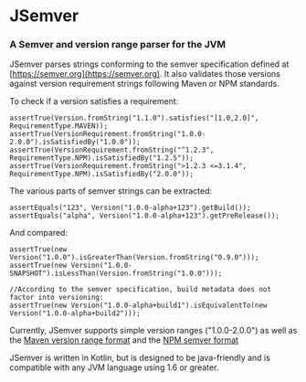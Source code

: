 # JSemver
### A Semver and version range parser for the JVM

JSemver parses strings conforming to the semver specification defined at [https://semver.org](https://semver.org).
It also validates those versions against version requirement strings following Maven or NPM standards.

To check if a version satisfies a requirement:
```
assertTrue(Version.fromString("1.1.0").satisfies("[1.0,2.0]", RequirementType.MAVEN));
assertTrue(VersionRequirement.fromString("1.0.0-2.0.0").isSatisfiedBy("1.0.0"));
assertTrue(VersionRequirement.fromString("^1.2.3", RequirementType.NPM).isSatisfiedBy("1.2.5"));
assertTrue(VersionRequirement.fromString(">1.2.3 <=3.1.4", RequirementType.NPM).isSatisfiedBy("2.0.0"));
```

The various parts of semver strings can be extracted:
```
assertEquals("123", Version("1.0.0-alpha+123").getBuild());
assertEquals("alpha", Version("1.0.0-alpha+123").getPreRelease());
```

And compared:
```
assertTrue(new Version("1.0.0").isGreaterThan(Version.fromString("0.9.0")));
assertTrue(new Version("1.0.0-SNAPSHOT").isLessThan(Version.fromString("1.0.0")));

//According to the semver specification, build metadata does not factor into versioning:
assertTrue(new Version("1.0.0-alpha+build1").isEquivalentTo(new Version("1.0.0-alpha+build2")));

```
Currently, JSemver supports simple version ranges ("1.0.0-2.0.0") as well as the 
[Maven version range format](https://maven.apache.org/enforcer/enforcer-rules/versionRanges.html) and
the [NPM semver format](https://www.npmjs.com/package/semver)

JSemver is written in Kotlin, but is designed to be java-friendly and is compatible with any JVM language
using 1.6 or greater.


